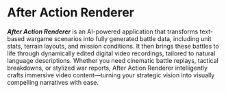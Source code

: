 # After Action Renderer

***After Action Renderer*** is an AI-powered application that transforms text-based wargame scenarios into fully generated battle data, including unit stats, terrain layouts, and mission conditions. It then brings these battles to life through dynamically edited digital video recordings, tailored to natural language descriptions. Whether you need cinematic battle replays, tactical breakdowns, or stylized war reports, After Action Renderer intelligently crafts immersive video content—turning your strategic vision into visually compelling narratives with ease.
